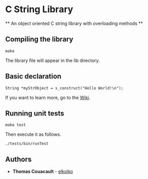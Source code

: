 # C String Library

** An object oriented C string library with overloading methods **

## Compiling the library

`make`

The library file will appear in the lib directory.

## Basic declaration

`String *myStrObject = s_construct("Hello World!\n");`

If you want to learn more, go to the [Wiki](https://github.com/elkoiko/C-String-Library/wiki/Home).


## Running unit tests

`make test`

Then execute it as follows.

`./tests/bin/runTest`

## Authors

* **Thomas Couacault** - [elkoiko](https://github.com/elkoiko)
